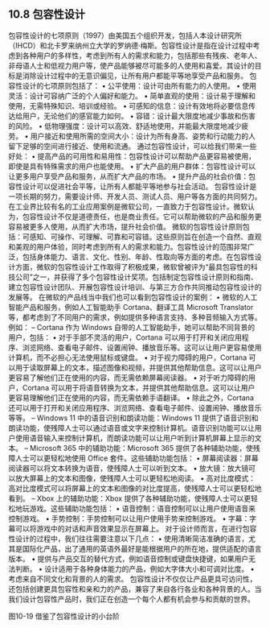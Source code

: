 ## 10.8 包容性设计

包容性设计的七项原则（1997）由美国五个组织开发，包括人本设计研究所（IHCD）和北卡罗来纳州立大学的罗纳德·梅斯。包容性设计是指在设计过程中考虑到各种用户的多样性，考虑到所有人的需求和能力，包括那些有残疾、老年人、非母语人士和低视力用户等，使产品能够被尽可能多的人使用和喜爱。其设计的目标是消除设计过程中的无意识偏见，让所有用户都能平等地享受产品和服务。
包容性设计的七项原则包括了：
•	公平使用：设计可由所有能力的人使用。
•	使用灵活：设计可容纳广泛的个人偏好和能力。
•	简单直观的使用：设计易于理解和使用，无需特殊知识、培训或经验。
•	可感知的信息：设计有效地将必要信息传达给用户，无论他们的感官能力如何。
•	容错：设计最大限度地减少事故和伤害的风险。
•	低物理强度：设计可以高效、舒适地使用，并能最大限度地减少疲劳。
•	用户接近和使用所需的空间大小：设计为所有身高、姿势和行动能力的人留下足够的空间进行接近、使用和流通。
通过包容性设计，可以给我们带来一些好处：
•	提高产品的可用性和易用性：包容性设计可以帮助产品更容易被使用，即使是具有特殊需求的用户也能使用。
•	扩大产品的用户群体：包容性设计可以让更多用户享受产品和服务，从而扩大产品的市场。
•	提升产品的社会价值：包容性设计可以促进社会平等，让所有人都能平等地参与社会活动。
包容性设计是一项长期的努力，需要设计师、开发人员、测试人员、用户等各方面的共同努力。在工业界比较有名的工业应用案例是微软公司，一直致力于包容性设计。微软认为，包容性设计不仅是道德责任，也是商业责任。它可以帮助微软的产品和服务更容易被更多人使用，从而扩大市场，提升社会价值。
微软的包容性设计原则包括：可感知、可操作、可理解、可靠和可容错。这些原则旨在创造一个自然、直观和美观的用户体验，同时考虑到所有人的需求和能力。包容性设计的范围非常广泛，包括身体能力、语言、文化、性别、年龄、性取向等方面的考虑。在包容性设计方面，微软的包容性设计工作取得了积极成果，微软曾被评为“最具包容性的科技公司”之一，并获得了多个包容性设计奖项。包括制定包容性设计原则和指南、建立包容性设计团队、开展包容性设计培训、与第三方合作共同推动包容性设计的发展等。
在微软的产品线当中我们也可以看到包容性设计的案例：
•	微软的人工智能产品和服务，例如人工智能助手 Cortana、翻译工具 Microsoft Translator 等，都考虑到了不同用户的需求，例如提供多种语言支持、多种音频输入方式等。例如：
–	Cortana 作为 Windows 自带的人工智能助手，她可以帮助不同背景的用户，包括：
•	对于手部不灵活的用户，Cortana 可以用于打开和关闭应用程序、浏览网络、查看电子邮件、设置闹钟、播放音乐等。这可以让用户更容易使用计算机，而不必担心无法使用鼠标或键盘。
•	对于视力障碍的用户，Cortana 可以用于读取屏幕上的文本，描述图像和视频，并提供其他帮助信息。这可以让用户更容易了解他们正在使用的内容，而无需依赖屏幕阅读器。
•	对于听力障碍的用户，Cortana 可以用于将语音转换为文本，并提供其他帮助信息。这可以让用户更容易理解他们正在使用的内容，而无需依赖手语翻译。
•	除此之外，Cortana 还可以用于打开和关闭应用程序、浏览网络、查看电子邮件、设置闹钟、播放音乐等等。
–	Windows 11 中的语音识别和朗读功能：Windows 11 提供了语音识别和朗读功能，使残障人士可以通过语音或文字来控制计算机。语音识别功能可以让用户使用语音输入来控制计算机，而朗读功能可以让用户听到计算机屏幕上显示的文本。
–	Microsoft 365 中的辅助功能：Microsoft 365 提供了各种辅助功能，使残障人士可以更轻松地使用 Office 套件。这些辅助功能包括：
•	屏幕阅读器：屏幕阅读器可以将文本转换为语音，使残障人士可以听到文本。
•	放大镜：放大镜可以放大屏幕上的文本和图像，使残障人士可以更轻松地阅读。
•	高对比度模式：高对比度模式可以将屏幕上的文本和图像的对比度提高，使残障人士可以更轻松地看到。
–	Xbox 上的辅助功能：Xbox 提供了各种辅助功能，使残障人士可以更轻松地玩游戏。这些辅助功能包括：
•	语音控制：语音控制可以让用户使用语音来控制游戏。
•	手势控制：手势控制可以让用户使用手势来控制游戏。
•	字幕：字幕可以将游戏中的对话和声音效果显示在屏幕上。
对于设计师而言，在进行包容性设计的过程中，我们往往需要注意以下几点：
•	使用清晰简洁准确的语言，尤其是国际化产品，出了通用的英语外最好是能根据用户的所在地，提供适配的语言版本。
•	提供与产品交互的替代方式，例如语音控制或键盘快捷键，如果用户无法判断。
•	设计适用于各种身体能力的产品，例如大字体大小和可调对比度。
•	考虑来自不同文化和背景的人的需求。
包容性设计不仅仅让产品更具可访问性，还包括创建更具包容性和亲和力的产品，兼容了来自各行各业和各种背景的人。当我们设计包容性产品时，我们正在创造一个每个人都有机会参与和贡献的世界。
 
图10-19  借鉴了包容性设计的小台阶
